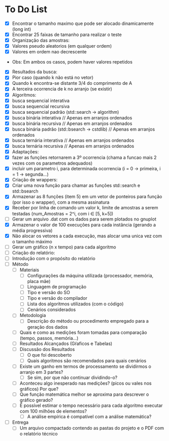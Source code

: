 # To Do List

- [x] Encontrar o tamanho maximo que pode ser alocado dinamicamente (long int)
- [x] Encontrar 25 faixas de tamanho para realizar o teste
- [x] Organização das amostras:
 - [x] Valores pseudo aleatorios (em qualquer ordem)
 - [x] Valores em ordem nao decrescente
 - Obs: Em ambos os casos, podem haver valores repetidos
- [x] Resultados da busca:
 - [x] Pior caso (quando k não está no vetor)
 - [x] Quando k encontra-se distante 3/4 do comprimento de A
 - [x] A terceira ocorrencia de k no arranjo (se existir)
- [x] Algoritmos:
 - [x] busca sequencial interativa
 - [x] busca sequencial recursiva
 - [x] busca sequencial padrão (std::search -> algorithm)
 - [x] busca binária interativa                          // Apenas em arranjos ordenados
 - [x] busca binária recursiva                           // Apenas em arranjos ordenados
 - [x] busca binária padrão (std::bsearch -> cstdlib)    // Apenas em arranjos ordenados
 - [x] busca ternária interativa                         // Apenas em arranjos ordenados
 - [x] busca ternária recursiva                          // Apenas em arranjos ordenados
- [x] Adaptações:
 - [x] fazer as funções retornarem a 3º ocorrencia (chama a funcao mais 2 vezes com os parametros adequados)
 - [x] incluir um parametro i, para determinada ocorrencia (i = 0 -> primeira, i = 1 -> segunda...)
- [x] Criação de wrappers:
 - [x] Criar uma nova função para chamar as funções std::search e std::bsearch
- [x] Armazenar as 8 funções (item 5) em um vetor de ponteiros para função (por isso o wrapper), com a mesma assinatura
- [x] Receber por linha de comando um valor k, limite de amostras a serem testadas (num_Amostras = 2^i, com i ∈ [5, k+5])
- [ ] Gerar um arquivo .dat com os dados para serem plotados no gnuplot
- [x] Armazenar o valor de 100 execuções para cada instância (gerando a média progressiva)
- [x] Não alocar os vetores a cada execução, mas alocar uma unica vez com o tamanho máximo
- [ ] Gerar um gráfico (n x tempo) para cada algoritmo
- [ ] Criação do relatório:
 - [ ] Introdução com o propósito do relatório
 - [ ] Método
   - [ ] Materiais
     - [ ] Configurações da máquina utilizada (processador, memória, placa mãe)
     - [ ] Linguagem de programação
     - [ ] Tipo e versão do SO
     - [ ] Tipo e versão do compilador
     - [ ] Lista dos algoritmos utilizados (com o código)
     - [ ] Cenários considerados
   - [ ] Metodologia
     - [ ] Descrição do método ou procedimento empregado para a geração dos dados
   - [ ] Quais e como as medições foram tomadas para comparação (tempo,  passos, memória...)
   - [ ] Resultados Alcançados (Gŕaficos e Tabelas)
   - [ ] Discussão dos Resultados
     - [ ] O que foi descoberto
     - [ ] Quais algoritmos são recomendados para quais cenários
   - [ ] Existe um ganho em termos de processamento se dividirmos o arranjo em  3 partes?
      - [ ] Se sim, por que não continuar dividindo-o?
   - [ ] Aconteceu algo inesperado nas medições? (picos ou vales nos gráficos)  Por que?
   - [ ] Que função matemática melhor se aproxima para descrever o gráfico  gerado?
   - [ ] É possível estimar o tempo necessário para cada algoritmo executar  com 100 milhões de elementos?
     - [ ] A análise empírica é compatível com a análise matemática?
- [ ] Entrega
  - [ ] Um arquivo compactado contendo as pastas do projeto e o PDF com o relatório técnico